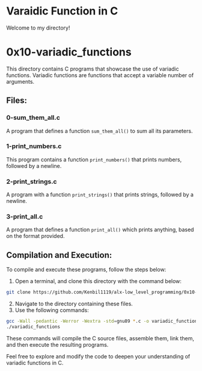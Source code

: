 # Varaidic Function in C

Welcome to my directory!
# 0x10-variadic_functions

This directory contains C programs that showcase the use of variadic functions. Variadic functions are functions that accept a variable number of arguments.

## Files:

### 0-sum_them_all.c
A program that defines a function ```sum_them_all()``` to sum all its parameters.

### 1-print_numbers.c
This program contains a function ```print_numbers()``` that prints numbers, followed by a newline.

### 2-print_strings.c
A program with a function ```print_strings()``` that prints strings, followed by a newline.

### 3-print_all.c
A program that defines a function ```print_all()``` which prints anything, based on the format provided.

## Compilation and Execution:

To compile and execute these programs, follow the steps below:

1. Open a terminal, and clone this directory with the command below:

```bash
git clone https://github.com/Kenbil1119/alx-low_level_programming/0x10-variadic_functions.git
```

2. Navigate to the directory containing these files.
3. Use the following commands:

```bash
gcc -Wall -pedantic -Werror -Wextra -std=gnu89 *.c -o variadic_functions
./variadic_functions
```

These commands will compile the C source files, assemble them, link them, and then execute the resulting programs.

Feel free to explore and modify the code to deepen your understanding of variadic functions in C.
